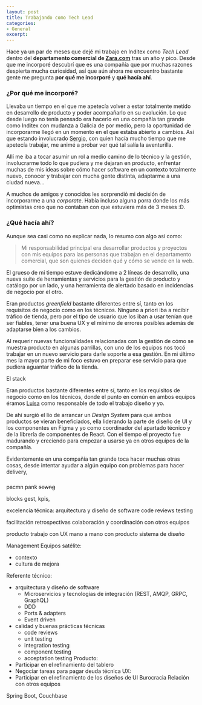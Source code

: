 ```yaml
---
layout: post
title: Trabajando como Tech Lead
categories:
- General
excerpt:
---
```


Hace ya un par de meses que dejé mi trabajo en Inditex como *Tech Lead* dentro del **departamento comercial de [Zara.com](https://zara.com)** tras un año y pico. Desde que me incorporé descubrí que es una compañía que por muchas razones despierta mucha curiosidad, así que aún ahora me encuentro bastante gente me pregunta **por qué me incorporé** y **qué hacía ahí**.

### ¿Por qué me incorporé?

Llevaba un tiempo en el que me apetecía volver a estar totalmente metido en desarrollo de producto y poder acompañarlo en su evolución. Lo que desde luego no tenía pensado era hacerlo en una compañía tan grande como Inditex con mudanza a Galicia de por medio, pero la oportunidad de incorporarme llegó en un momento en el que estaba abierto a cambios. Así que estando involucrado [Sergio](https://twitter.com/saleiva), con quien hacía mucho tiempo que me apetecía trabajar, me animé a probar ver qué tal salía la aventurilla.

Allí me iba a tocar asumir un rol a medio camino de lo técnico y la gestión, involucrarme todo lo que pudiera y me dejaran en producto, enfrentar muchas de mis ideas sobre cómo hacer software en un contexto totalmente nuevo, conocer y trabajar con mucha gente distinta, adaptarme a una ciudad nueva...

A muchos de amigos y conocidos les sorprendió mi decisión de incorporarme a una *corporate*. Había incluso alguna porra donde los más optimistas creo que no contaban con que estuviera más de 3 meses :D.

### ¿Qué hacía ahí?

Aunque sea casi como no explicar nada, lo resumo con algo así como:
> Mi responsabilidad principal era desarrollar productos y proyectos con mis equipos para las personas que trabajan en el departamento comercial, que son quienes deciden qué y cómo se vende en la web.

El grueso de mi tiempo estuve dedicándome a 2 líneas de desarrollo, una nueva suite de herramientas y servicios para la gestión de producto y catálogo por un lado, y una herramienta de alertado basado en incidencias de negocio por el otro.

Eran productos *greenfield* bastante diferentes entre sí, tanto en los requisitos de negocio como en los técnicos. Ninguno a priori iba a recibir tráfico de tienda, pero por el tipo de usuario que los iban a usar tenían que ser fiables, tener una buena UX y el mínimo de errores posibles además de adaptarse bien a los cambios.

Al requerir nuevas funcionalidades relacionadas con la gestión de cómo se muestra producto en algunas parrillas, con uno de los equipos nos tocó trabajar en un nuevo servicio para darle soporte a esa gestión. En mi último mes la mayor parte de mi foco estuvo en preparar ese servicio para que pudiera aguantar tráfico de la tienda.


El stack

Eran productos bastante diferentes entre sí, tanto en los requisitos de negocio como en los técnicos, donde el punto en común en ambos equipos éramos [Luisa](https://twitter.com/luisabubu) como responsable de todo el trabajo diseño y yo.

De ahí surgió el lío de arrancar un *Design System* para que ambos productos se vieran beneficiados, ella liderando la parte de diseño de UI y los componentes en Figma y yo como coordinador del apartado técnico y de la librería de componentes de React. Con el tiempo el proyecto fue madurando y creciendo para empezar a usarse ya en otros equipos de la compañía.


Evidentemente en una compañía tan grande toca hacer muchas otras cosas, desde intentar ayudar a algún equipo con problemas para hacer delivery,

###

pacmn
pank
<del>sewng</del>

blocks
gest, kpis,

excelencia técnica:
arquitectura y diseño de software
code reviews
testing

facilitación
retrospectivas
colaboración y coordinación con otros equipos

producto
trabajo con UX
mano a mano con producto
sistema de diseño




Management
Equipos satélite:
  - contexto
  - cultura de mejora

Referente técnico:
  - arquitectura y diseño de software
    - Microservicios y tecnologías de integración (REST, AMQP, GRPC, GraphQL)
    - DDD
    - Ports & adapters
    - Event driven
  - calidad y buenas prácticas técnicas
    - code reviews
    - unit testing
    - integration testing
    - component testing
    - acceptation testing
Producto:
  - Participar en el refinamiento del tablero
  - Negociar tareas para pagar deuda técnica
UX:
  - Participar en el refinamiento de los diseños de UI
Burocracia
Relación con otros equipos

Spring Boot, Couchbase
